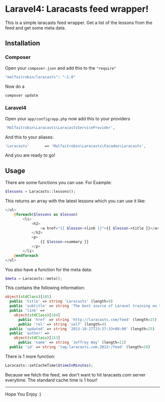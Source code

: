 # Laravel4: Laracasts feed wrapper!

This is a simple laracasts feed wrapper. 
Get a list of the lessons from the feed and get some meta data.

## Installation

### Composer

Open your `composer.json` and add this to the `"require"`

```php
"malfaitrobin/laracasts": "~1.0"
```
	
Now do a 

```php
composer update
```

### Laravel4

Open your `app/config/app.php` now add this to your providers
	
```php
'Malfaitrobin\Laracasts\LaracastsServiceProvider',
```

And this to your aliases:

```php
'Laracasts' 	  => 'Malfaitrobin\Laracasts\Facades\Laracasts',
```

And you are ready to go!

## Usage

There are some functions you can use. For Example:

```php
$lessons = Laracasts::lessons();	
```

This returns an array with the latest lessons which you can use it like:

```php
</ul>
    @foreach($lessons as $lesson)
        <li>
            <h2>
                <a href="{{ $lesson->link }}">{{ $lesson->title }}</a>
            </h2>
            <p>
                {{ $lesson->summary }}
            </p>
        </li>
    @endforeach
</ul>
```

You also have a function for the meta data:

```php
$meta = Laracasts::meta();
```

This contains the following information:

```php
object(stdClass)[185]
  public 'title' => string 'Laracasts' (length=9)
  public 'subtitle' => string 'The best source of Laravel training on the web.' (length=47)
  public 'link' => 
    object(stdClass)[184]
      public 'href' => string 'http://laracasts.com/feed' (length=25)
      public 'rel' => string 'self' (length=4)
  public 'updated' => string '2013-10-27T23:27:33+00:00' (length=25)
  public 'author' => 
    object(stdClass)[153]
      public 'name' => string 'Jeffrey Way' (length=11)
  public 'id' => string 'tag:laracasts.com,2013:/feed' (length=28)
```
      
      
There is 1 more function:

```php
Laracasts::setCacheTime($timeInMinutes);
```

Because we fetch the feed, we don't want to hit laracasts.com server everytime. The standard cache time is 1 hour!


---
Hope You Enjoy :)